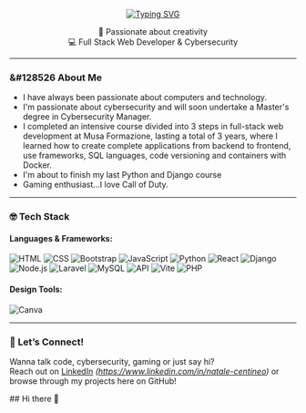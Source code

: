 <p align="center">
<a href="https://git.io/typing-svg"><img src="https://readme-typing-svg.demolab.com?font=Caveat&weight=800&size=35&pause=1000&color=FFBC4D&center=true&vCenter=true&width=435&lines=Hi+there!++;I'm+Natale+Centineo+" alt="Typing SVG" /></a>
</p>

<p align="center">
🎨 Passionate about creativity <br/>
💻 Full Stack Web Developer & Cybersecurity <br/>
</p>

---

### &#128526 About Me

<ul>
  <li>I have always been passionate about computers and technology.</li>
  <li>I'm passionate about cybersecurity and will soon undertake a Master's degree in Cybersecurity Manager.</li>
  <li>I completed an intensive course divided into 3 steps in full-stack web development at Musa Formazione, lasting a total of 3 years, where I learned how to create complete applications from backend to frontend, use frameworks, SQL languages, code versioning and containers with Docker.</li>
  <li>I'm about to finish my last Python and Django course</li>
  <li>Gaming enthusiast...I love Call of Duty.</li>
</ul>

---

### 🤓 Tech Stack

#### Languages & Frameworks:

![HTML](https://img.shields.io/badge/-HTML-E34F26?style=flat-square&logo=html5&logoColor=white)
![CSS](https://img.shields.io/badge/-CSS-1572B6?style=flat-square&logo=css3)
![Bootstrap](https://img.shields.io/badge/-Bootstrap-7952B3?style=flat-square&logo=bootstrap&logoColor=white)
![JavaScript](https://img.shields.io/badge/-JavaScript-F7DF1E?style=flat-square&logo=javascript&logoColor=black)
![Python](https://img.shields.io/badge/-Python-3178C6?style=flat-square&logo=typescript)
![React](https://img.shields.io/badge/-React-61DAFB?style=flat-square&logo=react&logoColor=black)
![Django](https://img.shields.io/badge/-Django-FF4785?style=flat-square&logo=storybook&logoColor=white)
![Node.js](https://img.shields.io/badge/-Node.js-339933?style=flat-square&logo=node.js)
![Laravel](https://img.shields.io/badge/-Laravel-000000?style=flat-square&logo=express&logoColor=white)
![MySQL](https://img.shields.io/badge/-MySQL-4479A1?style=flat-square&logo=mysql&logoColor=white)
![API](https://img.shields.io/badge/-API-FFCA28?style=flat-square&logo=json)
![Vite](https://img.shields.io/badge/-Vite-646CFF?style=flat-square&logo=vite&logoColor=white)
![PHP](https://img.shields.io/badge/-PHP-646CFF?style=flat-square&logo=vite&logoColor=white)

#### Design Tools:

![Canva](https://img.shields.io/badge/-Canva-00C4CC?style=flat-square&logo=canva&logoColor=white)

---

<!-- ### ✨ Currently Working On

📝 A personal project: a **Dm-Bag** and **Retroviews-app** that blends functionality with delightful UI — built using **React**, **TypeScript**, and a touch of design thinking.

--- -->

### 💌 Let’s Connect!

Wanna talk code, cybersecurity, gaming or just say hi?  
Reach out on [LinkedIn](#) _(https://www.linkedin.com/in/natale-centineo)_ or browse through my projects here on GitHub!

</div>## Hi there 👋

<!--
**Natale-Centineo/Natale-Centineo** is a ✨ _special_ ✨ repository because its `README.md` (this file) appears on your GitHub profile.

Here are some ideas to get you started:

- 🔭 I’m currently working on ...
- 🌱 I’m currently learning ...
- 👯 I’m looking to collaborate on ...
- 🤔 I’m looking for help with ...
- 💬 Ask me about ...
- 📫 How to reach me: ...
- 😄 Pronouns: ...
- ⚡ Fun fact: ...
-->
